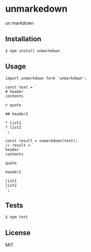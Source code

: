# unmarkedown

un markdown

## Installation

```
$ npm install unmarkdown
```

## Usage

```
import unmarkdown form 'unmarkdown';

const text = `
# header
contents

> quote

## header2

* list1
* list2
`;

const result = unmarkdown(text);
// result = `
header
contents

quote

header2

list1
list2
`;
```

## Tests

```
$ npm test
```

## License
MIT
